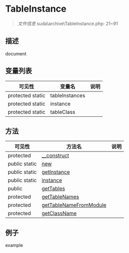 #  TableInstance 

> *文件信息* suda\archive\TableInstance.php: 21~91

## 描述

document


## 变量列表
| 可见性 |  变量名   | 说明 |
|--------|----|------|
| protected  static  | tableInstances | | 
| protected  static  | instance | | 
| protected  static  | tableClass | | 

## 方法

| 可见性 | 方法名 | 说明 |
|--------|-------|------|
|  protected  |[__construct](TableInstance/__construct.md) |  |
|  public  static|[new](TableInstance/new.md) |  |
|  public  static|[getInstance](TableInstance/getInstance.md) |  |
|  public  static|[instance](TableInstance/instance.md) |  |
|  public  |[getTables](TableInstance/getTables.md) |  |
|  protected  |[getTableNames](TableInstance/getTableNames.md) |  |
|  protected  |[getTableNameFromModule](TableInstance/getTableNameFromModule.md) |  |
|  protected  |[getClassName](TableInstance/getClassName.md) |  |
 

## 例子

example